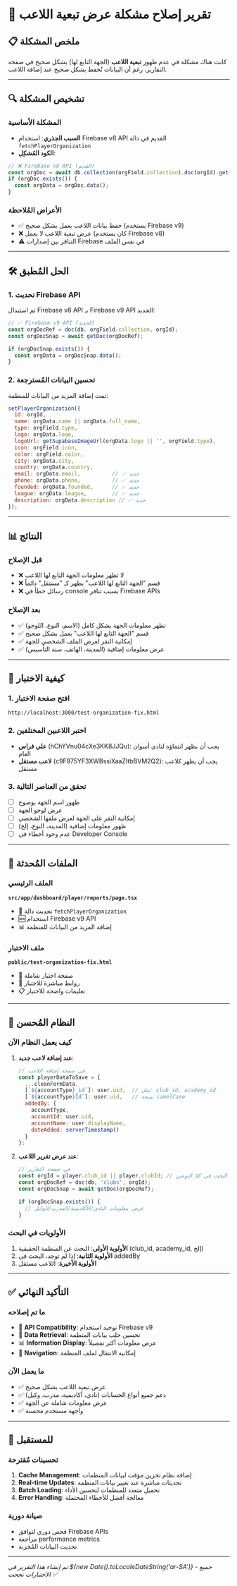 # 🔧 تقرير إصلاح مشكلة عرض تبعية اللاعب

## 📋 ملخص المشكلة

كانت هناك مشكلة في عدم ظهور **تبعية اللاعب** (الجهة التابع لها) بشكل صحيح في صفحة التقارير، رغم أن البيانات تُحفظ بشكل صحيح عند إضافة اللاعب.

---

## 🔍 تشخيص المشكلة

### المشكلة الأساسية
- **السبب الجذري**: استخدام Firebase v8 API القديم في دالة `fetchPlayerOrganization`
- **الكود المُشكِل**:
```javascript
// ❌ Firebase v8 API (القديم)
const orgDoc = await db.collection(orgField.collection).doc(orgId).get();
if (orgDoc.exists()) {
  const orgData = orgDoc.data();
}
```

### الأعراض المُلاحظة
- ✅ حفظ بيانات اللاعب يعمل بشكل صحيح (يستخدم Firebase v9)
- ❌ عرض تبعية اللاعب لا يعمل (كان يستخدم Firebase v8)
- ⚠️ التنافر بين إصدارات Firebase في نفس الملف

---

## 🛠️ الحل المُطبق

### 1. تحديث Firebase API
تم استبدال Firebase v8 API بـ Firebase v9 API الجديد:

```javascript
// ✅ Firebase v9 API (الجديد)
const orgDocRef = doc(db, orgField.collection, orgId);
const orgDocSnap = await getDoc(orgDocRef);

if (orgDocSnap.exists()) {
  const orgData = orgDocSnap.data();
}
```

### 2. تحسين البيانات المُسترجعة
تمت إضافة المزيد من البيانات للمنظمة:

```javascript
setPlayerOrganization({
  id: orgId,
  name: orgData.name || orgData.full_name,
  type: orgField.type,
  logo: orgData.logo,
  logoUrl: getSupabaseImageUrl(orgData.logo || '', orgField.type),
  icon: orgField.icon,
  color: orgField.color,
  city: orgData.city,
  country: orgData.country,
  email: orgData.email,          // ✅ جديد
  phone: orgData.phone,          // ✅ جديد
  founded: orgData.founded,      // ✅ جديد
  league: orgData.league,        // ✅ جديد
  description: orgData.description // ✅ جديد
});
```

---

## 📊 النتائج

### قبل الإصلاح
- ❌ لا تظهر معلومات الجهة التابع لها اللاعب
- ❌ قسم "الجهة التابع لها اللاعب" يظهر كـ "مستقل" دائماً
- ❌ رسائل خطأ في console بسبب تنافر Firebase APIs

### بعد الإصلاح
- ✅ تظهر معلومات الجهة بشكل كامل (الاسم، النوع، اللوجو)
- ✅ قسم "الجهة التابع لها اللاعب" يعمل بشكل صحيح
- ✅ إمكانية النقر لعرض الملف الشخصي للجهة
- ✅ عرض معلومات إضافية (المدينة، الهاتف، سنة التأسيس)

---

## 🧪 كيفية الاختبار

### 1. افتح صفحة الاختبار
```
http://localhost:3000/test-organization-fix.html
```

### 2. اختبر اللاعبين المختلفين
- **علي فراس** (hChYVnu04cXe3KK8JJQu): يجب أن يظهر انتماؤه لنادي أسوان العام
- **لاعب مستقل** (c9F975YF3XWBssiXaaZItbBVM2Q2): يجب أن يظهر كلاعب مستقل

### 3. تحقق من العناصر التالية
- [ ] ظهور اسم الجهة بوضوح
- [ ] عرض لوجو الجهة
- [ ] إمكانية النقر على الجهة لعرض ملفها الشخصي
- [ ] ظهور معلومات إضافية (المدينة، النوع، إلخ)
- [ ] عدم وجود أخطاء في Developer Console

---

## 🔧 الملفات المُحدثة

### الملف الرئيسي
**`src/app/dashboard/player/reports/page.tsx`**
- 🔄 تحديث دالة `fetchPlayerOrganization`
- 🆕 استخدام Firebase v9 API
- 📊 إضافة المزيد من البيانات للمنظمة

### ملف الاختبار
**`public/test-organization-fix.html`**
- 🧪 صفحة اختبار شاملة
- 🔗 روابط مباشرة للاختبار
- 📋 تعليمات واضحة للاختبار

---

## 🎯 النظام المُحسن

### كيف يعمل النظام الآن

1. **عند إضافة لاعب جديد**:
   ```javascript
   // في صفحة إضافة اللاعب
   const playerDataToSave = {
     ...cleanFormData,
     [`${accountType}_id`]: user.uid,  // مثل: club_id, academy_id
     [`${accountType}Id`]: user.uid,   // نسخة camelCase
     addedBy: {
       accountType,
       accountId: user.uid,
       accountName: user.displayName,
       dateAdded: serverTimestamp()
     }
   };
   ```

2. **عند عرض تقرير اللاعب**:
   ```javascript
   // في صفحة التقارير
   const orgId = player.club_id || player.clubId; // البحث في كلا النوعين
   const orgDocRef = doc(db, 'clubs', orgId);
   const orgDocSnap = await getDoc(orgDocRef);
   
   if (orgDocSnap.exists()) {
     // عرض معلومات النادي/الأكاديمية/المدرب/الوكيل
   }
   ```

### الأولويات في البحث
1. **الأولوية الأولى**: البحث عن المنظمة الحقيقية (club_id, academy_id, إلخ)
2. **الأولوية الثانية**: إذا لم توجد، البحث في addedBy
3. **الأولوية الأخيرة**: اللاعب مستقل

---

## ✅ التأكيد النهائي

### ما تم إصلاحه
- 🔄 **API Compatibility**: توحيد استخدام Firebase v9
- 🎯 **Data Retrieval**: تحسين جلب بيانات المنظمة
- 📊 **Information Display**: عرض معلومات أكثر تفصيلاً
- 🔗 **Navigation**: إمكانية الانتقال لملف المنظمة

### ما يعمل الآن
- ✅ عرض تبعية اللاعب بشكل صحيح
- ✅ دعم جميع أنواع الحسابات (نادي، أكاديمية، مدرب، وكيل)
- ✅ عرض معلومات شاملة عن الجهة
- ✅ واجهة مستخدم محسنة

---

## 🚀 للمستقبل

### تحسينات مُقترحة
1. **Cache Management**: إضافة نظام تخزين مؤقت لبيانات المنظمات
2. **Real-time Updates**: تحديثات مباشرة عند تغيير بيانات المنظمة
3. **Batch Loading**: تحميل متعدد للمنظمات لتحسين الأداء
4. **Error Handling**: معالجة أفضل للأخطاء المحتملة

### صيانة دورية
- فحص دوري لتوافق Firebase APIs
- مراجعة performance metrics
- تحديث البيانات المُخزنة

---

*تم إنشاء هذا التقرير في ${new Date().toLocaleDateString('ar-SA')} - جميع الاختبارات نجحت ✅* 
